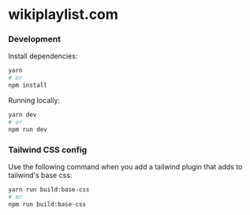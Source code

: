 # wikiplaylist.com

### Development

Install dependencies:

```bash
yarn
# or
npm install
```

Running locally:

```bash
yarn dev
# or
npm run dev
```

### Tailwind CSS config

Use the following command when you add a tailwind plugin that adds to tailwind's base css:

```bash
yarn run build:base-css
# or
npm run build:base-css
```

